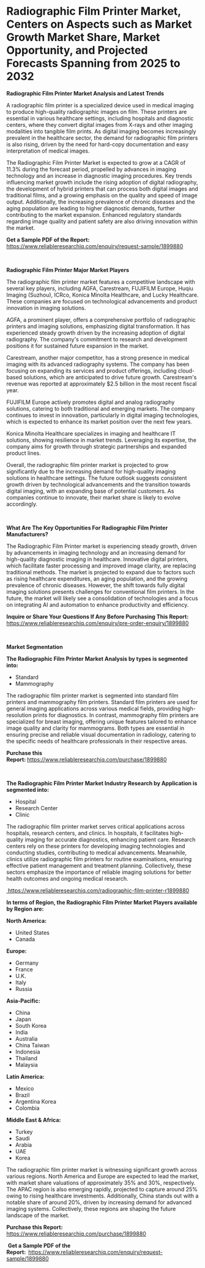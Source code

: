 <p><h1>Radiographic Film Printer Market, Centers on Aspects such as Market Growth Market Share, Market Opportunity, and Projected Forecasts Spanning from 2025 to 2032</h1></p><p><strong>Radiographic Film Printer Market Analysis and Latest Trends</strong></p>
<p><p>A radiographic film printer is a specialized device used in medical imaging to produce high-quality radiographic images on film. These printers are essential in various healthcare settings, including hospitals and diagnostic centers, where they convert digital images from X-rays and other imaging modalities into tangible film prints. As digital imaging becomes increasingly prevalent in the healthcare sector, the demand for radiographic film printers is also rising, driven by the need for hard-copy documentation and easy interpretation of medical images.</p><p>The Radiographic Film Printer Market is expected to grow at a CAGR of 11.3% during the forecast period, propelled by advances in imaging technology and an increase in diagnostic imaging procedures. Key trends influencing market growth include the rising adoption of digital radiography, the development of hybrid printers that can process both digital images and traditional films, and a growing emphasis on the quality and speed of image output. Additionally, the increasing prevalence of chronic diseases and the aging population are leading to higher diagnostic demands, further contributing to the market expansion. Enhanced regulatory standards regarding image quality and patient safety are also driving innovation within the market.</p></p>
<p><strong>Get a Sample PDF of the Report:&nbsp;</strong> <a href="https://www.reliableresearchiq.com/enquiry/request-sample/1899880?utm_campaign=2843&utm_medium=2&utm_source=Github&utm_content=ia&utm_term=12042025&utm_id=radiographic-film-printer">https://www.reliableresearchiq.com/enquiry/request-sample/1899880</a></p>
<p>&nbsp;</p>
<p><strong>Radiographic Film Printer Major Market Players</strong></p>
<p><p>The radiographic film printer market features a competitive landscape with several key players, including AGFA, Carestream, FUJIFILM Europe, Huqiu Imaging (Suzhou), ICRco, Konica Minolta Healthcare, and Lucky Healthcare. These companies are focused on technological advancements and product innovation in imaging solutions.</p><p>AGFA, a prominent player, offers a comprehensive portfolio of radiographic printers and imaging solutions, emphasizing digital transformation. It has experienced steady growth driven by the increasing adoption of digital radiography. The company's commitment to research and development positions it for sustained future expansion in the market.</p><p>Carestream, another major competitor, has a strong presence in medical imaging with its advanced radiography systems. The company has been focusing on expanding its services and product offerings, including cloud-based solutions, which are anticipated to drive future growth. Carestream's revenue was reported at approximately $2.5 billion in the most recent fiscal year.</p><p>FUJIFILM Europe actively promotes digital and analog radiography solutions, catering to both traditional and emerging markets. The company continues to invest in innovation, particularly in digital imaging technologies, which is expected to enhance its market position over the next few years.</p><p>Konica Minolta Healthcare specializes in imaging and healthcare IT solutions, showing resilience in market trends. Leveraging its expertise, the company aims for growth through strategic partnerships and expanded product lines.</p><p>Overall, the radiographic film printer market is projected to grow significantly due to the increasing demand for high-quality imaging solutions in healthcare settings. The future outlook suggests consistent growth driven by technological advancements and the transition towards digital imaging, with an expanding base of potential customers. As companies continue to innovate, their market share is likely to evolve accordingly.</p></p>
<p>&nbsp;</p>
<p><strong>What Are The Key Opportunities For Radiographic Film Printer Manufacturers?</strong></p>
<p><p>The Radiographic Film Printer market is experiencing steady growth, driven by advancements in imaging technology and an increasing demand for high-quality diagnostic imaging in healthcare. Innovative digital printers, which facilitate faster processing and improved image clarity, are replacing traditional methods. The market is projected to expand due to factors such as rising healthcare expenditures, an aging population, and the growing prevalence of chronic diseases. However, the shift towards fully digital imaging solutions presents challenges for conventional film printers. In the future, the market will likely see a consolidation of technologies and a focus on integrating AI and automation to enhance productivity and efficiency.</p></p>
<p><strong>Inquire or Share Your Questions If Any Before Purchasing This Report:</strong> <a href="https://www.reliableresearchiq.com/enquiry/pre-order-enquiry/1899880?utm_campaign=2843&utm_medium=2&utm_source=Github&utm_content=ia&utm_term=12042025&utm_id=radiographic-film-printer">https://www.reliableresearchiq.com/enquiry/pre-order-enquiry/1899880</a></p>
<p>&nbsp;</p>
<p><strong>Market Segmentation</strong></p>
<p><strong>The Radiographic Film Printer Market Analysis by types is segmented into:</strong></p>
<p><ul><li>Standard</li><li>Mammography</li></ul></p>
<p><p>The radiographic film printer market is segmented into standard film printers and mammography film printers. Standard film printers are used for general imaging applications across various medical fields, providing high-resolution prints for diagnostics. In contrast, mammography film printers are specialized for breast imaging, offering unique features tailored to enhance image quality and clarity for mammograms. Both types are essential in ensuring precise and reliable visual documentation in radiology, catering to the specific needs of healthcare professionals in their respective areas.</p></p>
<p><strong>Purchase this Report:&nbsp;</strong><a href="https://www.reliableresearchiq.com/purchase/1899880?utm_campaign=2843&utm_medium=2&utm_source=Github&utm_content=ia&utm_term=12042025&utm_id=radiographic-film-printer">https://www.reliableresearchiq.com/purchase/1899880</a></p>
<p>&nbsp;</p>
<p><strong>The Radiographic Film Printer Market Industry Research by Application is segmented into:</strong></p>
<p><ul><li>Hospital</li><li>Research Center</li><li>Clinic</li></ul></p>
<p><p>The radiographic film printer market serves critical applications across hospitals, research centers, and clinics. In hospitals, it facilitates high-quality imaging for accurate diagnostics, enhancing patient care. Research centers rely on these printers for developing imaging technologies and conducting studies, contributing to medical advancements. Meanwhile, clinics utilize radiographic film printers for routine examinations, ensuring effective patient management and treatment planning. Collectively, these sectors emphasize the importance of reliable imaging solutions for better health outcomes and ongoing medical research.</p></p>
<p><a href="https://www.reliableresearchiq.com/radiographic-film-printer-r1899880?utm_campaign=2843&utm_medium=2&utm_source=Github&utm_content=ia&utm_term=12042025&utm_id=radiographic-film-printer">&nbsp;https://www.reliableresearchiq.com/radiographic-film-printer-r1899880</a></p>
<p><strong>In terms of Region, the Radiographic Film Printer Market Players available by Region are:</strong></p>
<p>
    <p> <strong> North America: </strong>
        <ul>
            <li>United States</li>
            <li>Canada</li>
        </ul>
        </p> 
    <p> <strong> Europe: </strong>
        <ul>
            <li>Germany</li>
            <li>France</li>
            <li>U.K.</li>
            <li>Italy</li>
            <li>Russia</li>
        </ul>
        </p> 
    <p> <strong> Asia-Pacific: </strong>
        <ul>
            <li>China</li>
            <li>Japan</li>
            <li>South Korea</li>
            <li>India</li>
            <li>Australia</li>
            <li>China Taiwan</li>
            <li>Indonesia</li>
            <li>Thailand</li>
            <li>Malaysia</li>
        </ul>
        </p> 
    <p> <strong> Latin America: </strong>
        <ul>
            <li>Mexico</li>
            <li>Brazil</li>
            <li>Argentina Korea</li>
            <li>Colombia</li>
        </ul>
        </p> 
    <p> <strong> Middle East & Africa: </strong>
        <ul>
            <li>Turkey</li>
            <li>Saudi</li>
            <li>Arabia</li>
            <li>UAE</li>
            <li>Korea</li>
        </ul>
    </p>
    </p>
<p><p>The radiographic film printer market is witnessing significant growth across various regions. North America and Europe are expected to lead the market, with market share valuations of approximately 35% and 30%, respectively. The APAC region is also emerging rapidly, projected to capture around 25% owing to rising healthcare investments. Additionally, China stands out with a notable share of around 20%, driven by increasing demand for advanced imaging systems. Collectively, these regions are shaping the future landscape of the market.</p></p>
<p><strong>Purchase this Report: </strong><a href="https://www.reliableresearchiq.com/purchase/1899880?utm_campaign=2843&utm_medium=2&utm_source=Github&utm_content=ia&utm_term=12042025&utm_id=radiographic-film-printer">https://www.reliableresearchiq.com/purchase/1899880</a></p>
<p>&nbsp;<strong>Get a Sample PDF of the Report:&nbsp;&nbsp;</strong><a href="https://www.reliableresearchiq.com/enquiry/request-sample/1899880?utm_campaign=2843&utm_medium=2&utm_source=Github&utm_content=ia&utm_term=12042025&utm_id=radiographic-film-printer">https://www.reliableresearchiq.com/enquiry/request-sample/1899880</a></p>
<p><strong></strong></p>
<p><p></p><p></p><p></p></p>